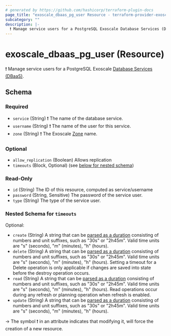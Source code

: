 ```yaml
---
# generated by https://github.com/hashicorp/terraform-plugin-docs
page_title: "exoscale_dbaas_pg_user Resource - terraform-provider-exoscale"
subcategory: ""
description: |-
  ❗ Manage service users for a PostgreSQL Exoscale Database Services (DBaaS) https://community.exoscale.com/documentation/dbaas/.
---
```


# exoscale_dbaas_pg_user (Resource)

❗ Manage service users for a PostgreSQL Exoscale [Database Services (DBaaS)](https://community.exoscale.com/documentation/dbaas/).



<!-- schema generated by tfplugindocs -->
## Schema

### Required

- `service` (String) ❗ The name of the database service.
- `username` (String) ❗ The name of the user for this service.
- `zone` (String) ❗ The Exoscale [Zone](https://www.exoscale.com/datacenters/) name.

### Optional

- `allow_replication` (Boolean) Allows replication
- `timeouts` (Block, Optional) (see [below for nested schema](#nestedblock--timeouts))

### Read-Only

- `id` (String) The ID of this resource, computed as service/username
- `password` (String, Sensitive) The password of the service user.
- `type` (String) The type of the service user.

<a id="nestedblock--timeouts"></a>
### Nested Schema for `timeouts`

Optional:

- `create` (String) A string that can be [parsed as a duration](https://pkg.go.dev/time#ParseDuration) consisting of numbers and unit suffixes, such as "30s" or "2h45m". Valid time units are "s" (seconds), "m" (minutes), "h" (hours).
- `delete` (String) A string that can be [parsed as a duration](https://pkg.go.dev/time#ParseDuration) consisting of numbers and unit suffixes, such as "30s" or "2h45m". Valid time units are "s" (seconds), "m" (minutes), "h" (hours). Setting a timeout for a Delete operation is only applicable if changes are saved into state before the destroy operation occurs.
- `read` (String) A string that can be [parsed as a duration](https://pkg.go.dev/time#ParseDuration) consisting of numbers and unit suffixes, such as "30s" or "2h45m". Valid time units are "s" (seconds), "m" (minutes), "h" (hours). Read operations occur during any refresh or planning operation when refresh is enabled.
- `update` (String) A string that can be [parsed as a duration](https://pkg.go.dev/time#ParseDuration) consisting of numbers and unit suffixes, such as "30s" or "2h45m". Valid time units are "s" (seconds), "m" (minutes), "h" (hours).

-> The symbol ❗ in an attribute indicates that modifying it, will force the creation of a new resource.



